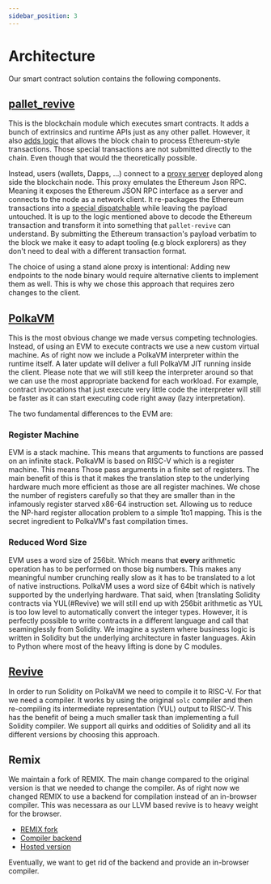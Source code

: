 ```yaml
---
sidebar_position: 3
---
```


# Architecture

Our smart contract solution contains the following components.

## [pallet_revive](https://github.com/paritytech/polkadot-sdk/tree/master/substrate/frame/revive)

This is the blockchain module which executes smart contracts. It adds a bunch of extrinsics and runtime APIs just as any
other pallet. However, it also [adds logic](https://github.com/paritytech/polkadot-sdk/tree/master/substrate/frame/revive/src/evm)
that allows the block chain to process Ethereum-style transactions. Those special transactions are not submitted directly to the chain.
Even though that would the theoretically possible.

Instead, users (wallets, Dapps, ...) connect to a [proxy server](https://github.com/paritytech/polkadot-sdk/tree/master/substrate/frame/revive/rpc)
deployed along side the blockchain node. This proxy emulates the Ethereum Json RPC. Meaning it exposes the Ethereum JSON RPC interface
as a server and connects to the node as a network client. It re-packages the Ethereum transactions into a
[special dispatchable](https://github.com/paritytech/polkadot-sdk/blob/2700dbf2dda8b7f593447c939e1a26dacdb8ce45/substrate/frame/revive/src/lib.rs#L759-L784)
while leaving the payload untouched. It is up to the logic mentioned above to decode the Ethereum transaction and transform it into
something that `pallet-revive` can understand. By submitting the Ethereum transaction's payload verbatim to the block we make it easy to adapt
tooling (e.g block explorers) as they don't need to deal with a different transaction format.

The choice of using a stand alone proxy is intentional: Adding new endpoints to the node binary would require alternative clients to implement them
as well. This is why we chose this approach that requires zero changes to the client.

## [PolkaVM](https://github.com/paritytech/polkavm)

This is the most obvious change we made versus competing technologies. Instead, of using an EVM to execute contracts we use a new custom virtual machine.
As of right now we include a PolkaVM interpreter within the runtime itself. A later update will deliver a full PolkaVM JIT running inside the client. Please
note that we will still keep the interpreter around so that we can use the most appropriate backend for each workload. For example, contract invocations
that just execute very little code the interpreter will still be faster as it can start executing code right away (lazy interpretation).

The two fundamental differences to the EVM are:

### Register Machine

EVM is a stack machine. This means that arguments to functions are passed on an infinite stack. PolkaVM is based on RISC-V which is a register machine. This means
Those pass arguments in a finite set of registers. The main benefit of this is that it makes the translation step to the underlying hardware much more
efficient as those are all register machines. We chose the number of registers carefully so that they are smaller than in the infamously register starved
x86-64 instruction set. Allowing us to reduce the NP-hard register allocation problem to a simple 1to1 mapping. This is the secret ingredient to PolkaVM's
fast compilation times.

### Reduced Word Size

EVM uses a word size of 256bit. Which means that **every** arithmetic operation has to be performed on those big numbers. This makes any meaningful
number crunching really slow as it has to be translated to a lot of native instructions. PolkaVM uses a word size of 64bit which is natively supported
by the underlying hardware. That said, when [translating Solidity contracts via YUL(#Revive) we will still end up with 256bit arithmetic as YUL is too low
level to automatically convert the integer types. However, it is perfectly possible to write contracts in a different language and call that seaminglessly
from Solidity. We imagine a system where business logic is written in Solidity but the underlying architecture in faster languages. Akin to Python where
most of the heavy lifting is done by C modules.

## [Revive](https://github.com/paritytech/revive)

In order to run Solidity on PolkaVM we need to compile it to RISC-V. For that we need a compiler. It works by using the original `solc` compiler
and then re-compiling its intermediate representation (YUL) output to RISC-V. This has the benefit of being a much smaller task than implementing
a full Solidity compiler. We support all quirks and oddities of Solidity and all its different versions by choosing this approach.

## Remix

We maintain a fork of REMIX. The main change compared to the original version is that we needed to change the compiler. As of right now we changed REMIX to
use a backend for compilation instead of an in-browser compiler. This was necessara as our LLVM based revive is to heavy weight for the browser.

- [REMIX fork](https://github.com/paritytech/revive-remix)
- [Compiler backend](https://github.com/paritytech/revive-remix-backend)
- [Hosted version](https://remix.polkadot.io)

Eventually, we want to get rid of the backend and provide an in-browser compiler.

